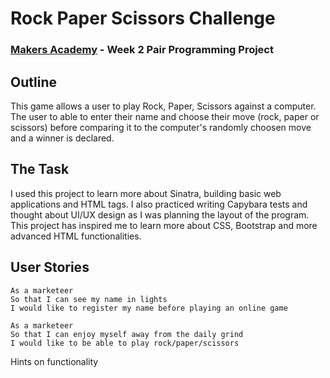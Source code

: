 # Rock Paper Scissors Challenge

### [Makers Academy](https://www.makersacademy.com) - Week 2 Pair Programming Project

## Outline
This game allows a user to play Rock, Paper, Scissors against a computer. The user to able to enter their name and choose their move (rock, paper or scissors) before comparing it to the computer's randomly choosen move and a winner is declared. 

## The Task
I used this project to learn more about Sinatra, building basic web applications and HTML tags. I also practiced writing Capybara tests and thought about UI/UX design as I was planning the layout of the program. This project has inspired me to learn more about CSS, Bootstrap and more advanced HTML functionalities. 


## User Stories
```
As a marketeer
So that I can see my name in lights
I would like to register my name before playing an online game

As a marketeer
So that I can enjoy myself away from the daily grind
I would like to be able to play rock/paper/scissors
```

Hints on functionality

